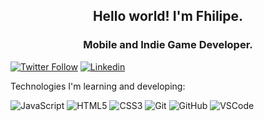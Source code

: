 <h2 align="center">Hello world! I'm Fhilipe.</h2>
<h3 align="center">Mobile and Indie Game Developer.</h3>

[![Twitter Follow](https://img.shields.io/twitter/follow/fhilipecrash?style=social)](https://twitter.com/fhilipecrash)
[![Linkedin](https://img.shields.io/badge/-Linkedin-blue?style=flat-square&logo=Linkedin&logoColor=white&link=https://www.linkedin.com/in/fhilipecoelho/)](https://www.linkedin.com/in/fhilipecoelho/)


Technologies I'm learning and developing:

![JavaScript](https://img.shields.io/badge/-JavaScript-black?style=flat-square&logo=javascript)
![HTML5](https://img.shields.io/badge/-HTML5-E34F26?style=flat-square&logo=html5&logoColor=white)
![CSS3](https://img.shields.io/badge/-CSS3-1572B6?style=flat-square&logo=css3)
![Git](https://img.shields.io/badge/-Git-black?style=flat-square&logo=git)
![GitHub](https://img.shields.io/badge/-GitHub-181717?style=flat-square&logo=github)
![VSCode](https://img.shields.io/badge/-VSCode-007ACC?style=flat-square&logo=visual-studio-code&logoColor=white)

<!--
**FhilipeCrash/FhilipeCrash** is a ✨ _special_ ✨ repository because its `README.md` (this file) appears on your GitHub profile.

Here are some ideas to get you started:

- 🔭 I’m currently working on ...
- 🌱 I’m currently learning ...
- 👯 I’m looking to collaborate on ...
- 🤔 I’m looking for help with ...
- 💬 Ask me about ...
- 📫 How to reach me: ...
- 😄 Pronouns: ...
- ⚡ Fun fact: ...
-->
